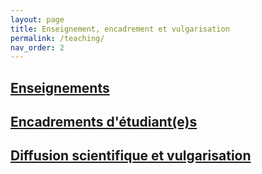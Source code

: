 ```yaml
---
layout: page
title: Enseignement, encadrement et vulgarisation
permalink: /teaching/
nav_order: 2
---
```



## [Enseignements](../enseignement)


## [Encadrements d'étudiant(e)s](../encadrement)



## [Diffusion scientifique et vulgarisation](../diffusion)

